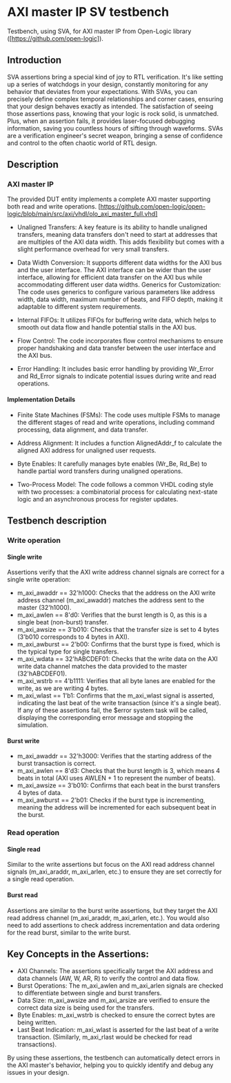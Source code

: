 # AXI master IP SV testbench
Testbench, using SVA, for AXI master IP from Open-Logic library ([https://github.com/open-logic]). 

## Introduction
SVA assertions bring a special kind of joy to RTL verification. It's like setting up a series of watchdogs in your design, constantly monitoring for any behavior that deviates from your expectations. With SVAs, you can precisely define complex temporal relationships and corner cases, ensuring that your design behaves exactly as intended. The satisfaction of seeing those assertions pass, knowing that your logic is rock solid, is unmatched. Plus, when an assertion fails, it provides laser-focused debugging information, saving you countless hours of sifting through waveforms. SVAs are a verification engineer's secret weapon, bringing a sense of confidence and control to the often chaotic world of RTL design.

## Description

### AXI master IP
The provided DUT entity implements a complete AXI master supporting both read and write operations.
[https://github.com/open-logic/open-logic/blob/main/src/axi/vhdl/olo_axi_master_full.vhd]

* Unaligned Transfers: A key feature is its ability to handle unaligned transfers, meaning data transfers don't need to start at addresses that are multiples of the AXI data width. This adds flexibility but comes with a slight performance overhead for very small transfers.

* Data Width Conversion: It supports different data widths for the AXI bus and the user interface. The AXI interface can be wider than the user interface, allowing for efficient data transfer on the AXI bus while accommodating different user data widths.
Generics for Customization: The code uses generics to configure various parameters like address width, data width, maximum number of beats, and FIFO depth, making it adaptable to different system requirements.

* Internal FIFOs: It utilizes FIFOs for buffering write data, which helps to smooth out data flow and handle potential stalls in the AXI bus.

* Flow Control: The code incorporates flow control mechanisms to ensure proper handshaking and data transfer between the user interface and the AXI bus.

* Error Handling: It includes basic error handling by providing Wr_Error and Rd_Error signals to indicate potential issues during write and read operations.

#### Implementation Details

* Finite State Machines (FSMs): The code uses multiple FSMs to manage the different stages of read and write operations, including command processing, data alignment, and data transfer.
  
* Address Alignment: It includes a function AlignedAddr_f to calculate the aligned AXI address for unaligned user requests.
  
* Byte Enables: It carefully manages byte enables (Wr_Be, Rd_Be) to handle partial word transfers during unaligned operations.
  
* Two-Process Model: The code follows a common VHDL coding style with two processes: a combinatorial process for calculating next-state logic and an asynchronous process for register updates.

## Testbench description
### Write operation
#### Single write
Assertions verify that the AXI write address channel signals are correct for a single write operation:

* m_axi_awaddr == 32'h1000: Checks that the address on the AXI write address channel (m_axi_awaddr) matches the address sent to the master (32'h1000).
* m_axi_awlen == 8'd0: Verifies that the burst length is 0, as this is a single beat (non-burst) transfer.
* m_axi_awsize == 3'b010: Checks that the transfer size is set to 4 bytes (3'b010 corresponds to 4 bytes in AXI).
* m_axi_awburst == 2'b00: Confirms that the burst type is fixed, which is the typical type for single transfers.
* m_axi_wdata == 32'hABCDEF01: Checks that the write data on the AXI write data channel matches the data provided to the master (32'hABCDEF01).
* m_axi_wstrb == 4'b1111: Verifies that all byte lanes are enabled for the write, as we are writing 4 bytes.
* m_axi_wlast == 1'b1: Confirms that the m_axi_wlast signal is asserted, indicating the last beat of the write transaction (since it's a single beat).
If any of these assertions fail, the $error system task will be called, displaying the corresponding error message and stopping the simulation.

#### Burst write
* m_axi_awaddr == 32'h3000: Verifies that the starting address of the burst transaction is correct.
* m_axi_awlen == 8'd3: Checks that the burst length is 3, which means 4 beats in total (AXI uses AWLEN + 1 to represent the number of beats).
* m_axi_awsize == 3'b010: Confirms that each beat in the burst transfers 4 bytes of data.
* m_axi_awburst == 2'b01: Checks if the burst type is incrementing, meaning the address will be incremented for each subsequent beat in the burst.

### Read operation
#### Single read
Similar to the write assertions but focus on the AXI read address channel signals (m_axi_araddr, m_axi_arlen, etc.) to ensure they are set correctly for a single read operation.

#### Burst read
Assertions are similar to the burst write assertions, but they target the AXI read address channel (m_axi_araddr, m_axi_arlen, etc.). You would also need to add assertions to check address incrementation and data ordering for the read burst, similar to the write burst.

## Key Concepts in the Assertions:

* AXI Channels: The assertions specifically target the AXI address and data channels (AW, W, AR, R) to verify the control and data flow.
* Burst Operations: The m_axi_awlen and m_axi_arlen signals are checked to differentiate between single and burst transfers.
* Data Size: m_axi_awsize and m_axi_arsize are verified to ensure the correct data size is being used for the transfers.
* Byte Enables: m_axi_wstrb is checked to ensure the correct bytes are being written.
* Last Beat Indication: m_axi_wlast is asserted for the last beat of a write transaction. (Similarly, m_axi_rlast would be checked for read transactions).
  
By using these assertions, the testbench can automatically detect errors in the AXI master's behavior, helping you to quickly identify and debug any issues in your design.
